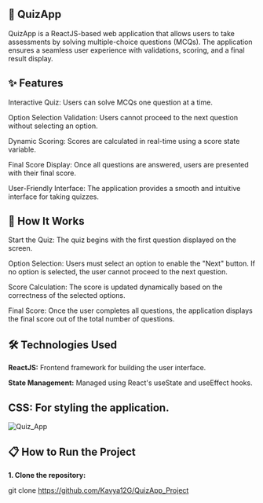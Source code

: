 **🎯 QuizApp**
--------------------------------------------------------------------------------------------------------------------------------------------------------------------
QuizApp is a ReactJS-based web application that allows users to take assessments by solving multiple-choice questions (MCQs). The application ensures a seamless user experience with validations, scoring, and a final result display.

**✨ Features**
--------------------------------------------------------------------------------------------------------------------------------------------------------------------
Interactive Quiz: Users can solve MCQs one question at a time.

Option Selection Validation: Users cannot proceed to the next question without selecting an option.

Dynamic Scoring: Scores are calculated in real-time using a score state variable.

Final Score Display: Once all questions are answered, users are presented with their final score.

User-Friendly Interface: The application provides a smooth and intuitive interface for taking quizzes.

**🚀 How It Works**
--------------------------------------------------------------------------------------------------------------------------------------------------------------------
Start the Quiz: The quiz begins with the first question displayed on the screen.

Option Selection: Users must select an option to enable the "Next" button. If no option is selected, the user cannot proceed to the next question.

Score Calculation: The score is updated dynamically based on the correctness of the selected options.

Final Score: Once the user completes all questions, the application displays the final score out of the total number of questions.

**🛠️ Technologies Used**
--------------------------------------------------------------------------------------------------------------------------------------------------------------------
**ReactJS:** Frontend framework for building the user interface.

**State Management:** Managed using React's useState and useEffect hooks.

**CSS:** For styling the application.
--------------------------------------------------------------------------------------------------------------------------------------------------------------------

![Quiz_App](https://github.com/user-attachments/assets/576ad47d-dce5-4722-8669-19ef9eb06cac)


**📋 How to Run the Project**
--------------------------------------------------------------------------------------------------------------------------------------------------------------------
**1. Clone the repository:**

git clone https://github.com/Kavya12G/QuizApp_Project
